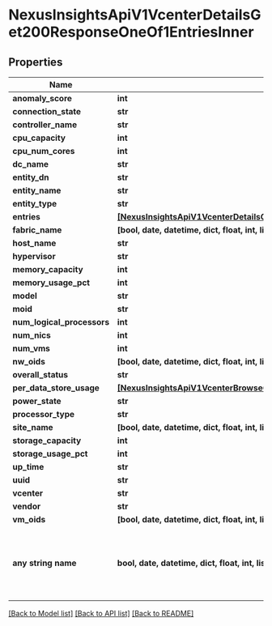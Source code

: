 # NexusInsightsApiV1VcenterDetailsGet200ResponseOneOf1EntriesInner


## Properties
Name | Type | Description | Notes
------------ | ------------- | ------------- | -------------
**anomaly_score** | **int** |  | [optional] 
**connection_state** | **str** |  | [optional] 
**controller_name** | **str** |  | [optional] 
**cpu_capacity** | **int** |  | [optional] 
**cpu_num_cores** | **int** |  | [optional] 
**dc_name** | **str** |  | [optional] 
**entity_dn** | **str** |  | [optional] 
**entity_name** | **str** |  | [optional] 
**entity_type** | **str** |  | [optional] 
**entries** | [**[NexusInsightsApiV1VcenterDetailsGet200ResponseOneOfEntriesInnerEntriesInner]**](NexusInsightsApiV1VcenterDetailsGet200ResponseOneOfEntriesInnerEntriesInner.md) |  | [optional] 
**fabric_name** | **[bool, date, datetime, dict, float, int, list, str, none_type]** |  | [optional] 
**host_name** | **str** |  | [optional] 
**hypervisor** | **str** |  | [optional] 
**memory_capacity** | **int** |  | [optional] 
**memory_usage_pct** | **int** |  | [optional] 
**model** | **str** |  | [optional] 
**moid** | **str** |  | [optional] 
**num_logical_processors** | **int** |  | [optional] 
**num_nics** | **int** |  | [optional] 
**num_vms** | **int** |  | [optional] 
**nw_oids** | **[bool, date, datetime, dict, float, int, list, str, none_type]** |  | [optional] 
**overall_status** | **str** |  | [optional] 
**per_data_store_usage** | [**[NexusInsightsApiV1VcenterBrowseGet200ResponseOneOf1EntriesInnerPerDataStoreUsageInner]**](NexusInsightsApiV1VcenterBrowseGet200ResponseOneOf1EntriesInnerPerDataStoreUsageInner.md) |  | [optional] 
**power_state** | **str** |  | [optional] 
**processor_type** | **str** |  | [optional] 
**site_name** | **[bool, date, datetime, dict, float, int, list, str, none_type]** |  | [optional] 
**storage_capacity** | **int** |  | [optional] 
**storage_usage_pct** | **int** |  | [optional] 
**up_time** | **str** |  | [optional] 
**uuid** | **str** |  | [optional] 
**vcenter** | **str** |  | [optional] 
**vendor** | **str** |  | [optional] 
**vm_oids** | **[bool, date, datetime, dict, float, int, list, str, none_type]** |  | [optional] 
**any string name** | **bool, date, datetime, dict, float, int, list, str, none_type** | any string name can be used but the value must be the correct type | [optional]

[[Back to Model list]](../README.md#documentation-for-models) [[Back to API list]](../README.md#documentation-for-api-endpoints) [[Back to README]](../README.md)


